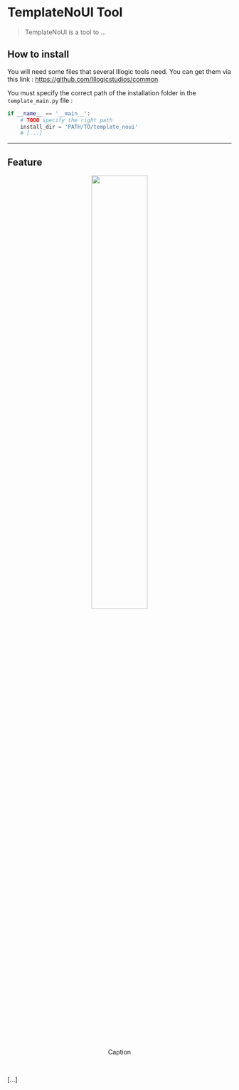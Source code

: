 # TemplateNoUI Tool

> TemplateNoUI is a tool to ...

## How to install

You will need some files that several Illogic tools need. You can get them via this link :
https://github.com/Illogicstudios/common

You must specify the correct path of the installation folder in the ```template_main.py``` file :
```python
if __name__ == '__main__':
    # TODO specify the right path
    install_dir = 'PATH/TO/template_noui'
    # [...]
```

---

## Feature

<div align="center">
  <span>
    <img src="https://user-images.githubusercontent.com/94440879/216031775-d9ea680f-9a91-4f19-bc4c-6dd7fae4aa6b.png" width=50%>
  </span>
  <p weight="bold">Caption</p>
  <br/>
</div>

[...]
